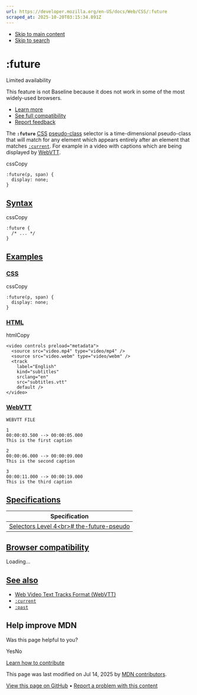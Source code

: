 ```yaml
---
url: https://developer.mozilla.org/en-US/docs/Web/CSS/:future
scraped_at: 2025-10-20T03:15:34.891Z
---
```


- [Skip to main content](https://developer.mozilla.org/en-US/docs/Web/CSS/:future#content)
- [Skip to search](https://developer.mozilla.org/en-US/docs/Web/CSS/:future#search)

# :future

Limited availability

This feature is not Baseline because it does not work in some of the most widely-used browsers.

- [Learn more](https://developer.mozilla.org/en-US/docs/Glossary/Baseline/Compatibility)
- [See full compatibility](https://developer.mozilla.org/en-US/docs/Web/CSS/:future#browser_compatibility)
- [Report feedback](https://survey.alchemer.com/s3/7634825/MDN-baseline-feedback?page=%2Fen-US%2Fdocs%2FWeb%2FCSS%2F%3Afuture&level=not)

The **`:future`** [CSS](https://developer.mozilla.org/en-US/docs/Web/CSS) [pseudo-class](https://developer.mozilla.org/en-US/docs/Web/CSS/Pseudo-classes) selector is a time-dimensional pseudo-class that will match for any element which appears entirely after an element that matches [`:current`](https://developer.mozilla.org/en-US/docs/Web/CSS/:current). For example in a video with captions which are being displayed by [WebVTT](https://developer.mozilla.org/en-US/docs/Web/API/WebVTT_API).

cssCopy

```
:future(p, span) {
  display: none;
}

```

## [Syntax](https://developer.mozilla.org/en-US/docs/Web/CSS/:future\#syntax)

cssCopy

```
:future {
  /* ... */
}

```

## [Examples](https://developer.mozilla.org/en-US/docs/Web/CSS/:future\#examples)

### [CSS](https://developer.mozilla.org/en-US/docs/Web/CSS/:future\#css)

cssCopy

```
:future(p, span) {
  display: none;
}

```

### [HTML](https://developer.mozilla.org/en-US/docs/Web/CSS/:future\#html)

htmlCopy

```
<video controls preload="metadata">
  <source src="video.mp4" type="video/mp4" />
  <source src="video.webm" type="video/webm" />
  <track
    label="English"
    kind="subtitles"
    srclang="en"
    src="subtitles.vtt"
    default />
</video>

```

### [WebVTT](https://developer.mozilla.org/en-US/docs/Web/CSS/:future\#webvtt)

```
WEBVTT FILE

1
00:00:03.500 --> 00:00:05.000
This is the first caption

2
00:00:06.000 --> 00:00:09.000
This is the second caption

3
00:00:11.000 --> 00:00:19.000
This is the third caption

```

## [Specifications](https://developer.mozilla.org/en-US/docs/Web/CSS/:future\#specifications)

| Specification |
| --- |
| [Selectors Level 4\<br>\# the-future-pseudo](https://drafts.csswg.org/selectors/#the-future-pseudo) |

## [Browser compatibility](https://developer.mozilla.org/en-US/docs/Web/CSS/:future\#browser_compatibility)

Loading…

## [See also](https://developer.mozilla.org/en-US/docs/Web/CSS/:future\#see_also)

- [Web Video Text Tracks Format (WebVTT)](https://developer.mozilla.org/en-US/docs/Web/API/WebVTT_API)
- [`:current`](https://developer.mozilla.org/en-US/docs/Web/CSS/:current)
- [`:past`](https://developer.mozilla.org/en-US/docs/Web/CSS/:past)

## Help improve MDN

Was this page helpful to you?

YesNo

[Learn how to contribute](https://developer.mozilla.org/en-US/docs/MDN/Community/Getting_started)

This page was last modified on ⁨Jul 14, 2025⁩ by [MDN contributors](https://developer.mozilla.org/en-US/docs/Web/CSS/:future/contributors.txt).


[View this page on GitHub](https://github.com/mdn/content/blob/main/files/en-us/web/css/_colon_future/index.md?plain=1 "Folder: ⁨en-us/web/css/_colon_future⁩ (Opens in a new tab)") • [Report a problem with this content](https://github.com/mdn/content/issues/new?template=page-report.yml&mdn-url=https%3A%2F%2Fdeveloper.mozilla.org%2Fen-US%2Fdocs%2FWeb%2FCSS%2F%3Afuture&metadata=%3C%21--+Do+not+make+changes+below+this+line+--%3E%0A%3Cdetails%3E%0A%3Csummary%3EPage+report+details%3C%2Fsummary%3E%0A%0A*+Folder%3A+%60en-us%2Fweb%2Fcss%2F_colon_future%60%0A*+MDN+URL%3A+https%3A%2F%2Fdeveloper.mozilla.org%2Fen-US%2Fdocs%2FWeb%2FCSS%2F%3Afuture%0A*+GitHub+URL%3A+https%3A%2F%2Fgithub.com%2Fmdn%2Fcontent%2Fblob%2Fmain%2Ffiles%2Fen-us%2Fweb%2Fcss%2F_colon_future%2Findex.md%0A*+Last+commit%3A+https%3A%2F%2Fgithub.com%2Fmdn%2Fcontent%2Fcommit%2F0cc9980e3b21c83d1800a428bc402ae1865326b2%0A*+Document+last+modified%3A+2025-07-14T14%3A43%3A58.000Z%0A%0A%3C%2Fdetails%3E "This will take you to GitHub to file a new issue.")